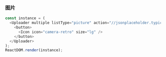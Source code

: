 ### 图片

<!--start-code-->

```js
const instance = (
  <Uploader multiple listType="picture" action="//jsonplaceholder.typicode.com/posts/">
    <button>
      <Icon icon="camera-retro" size="lg" />
    </button>
  </Uploader>
);
ReactDOM.render(instance);
```

<!--end-code-->
